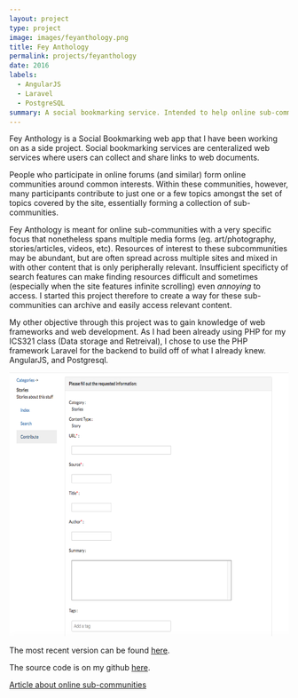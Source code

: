 ```yaml
---
layout: project
type: project
image: images/feyanthology.png
title: Fey Anthology
permalink: projects/feyanthology
date: 2016
labels:
  - AngularJS
  - Laravel
  - PostgreSQL
summary: A social bookmarking service. Intended to help online sub-communities with specific interests collect relevant resources for easy access.
---
```


Fey Anthology is a Social Bookmarking web app that I have been working on as a side project. Social bookmarking services are centeralized web services where users can collect and share links to web documents. 

People who participate in online forums (and similar) form online communities around common interests. Within these communities, however, many participants contribute to just one or a few topics amongst the set of topics covered by the site, essentially forming a collection of sub-communities.

Fey Anthology is meant for online sub-communities with a very specific focus that nonetheless spans multiple media forms (eg. art/photography, stories/articles, videos, etc). Resources of interest to these subcommunities may be abundant, but are often spread across multiple sites and mixed in with other content that is only peripherally relevant. Insufficient specificty of search features can make finding resources difficult and sometimes (especially when the site features infinite scrolling) even *annoying* to access.
I started this project therefore to create a way for these sub-communities can archive and easily access relevant content.

My other objective through this project was to gain knowledge of web frameworks and web development. As I had been already using PHP for my ICS321 class (Data storage and Retreival), I chose to use the PHP framework Laravel for the backend to build off of what I already knew. 
AngularJS, and Postgresql.

<img src="https://github.com/alexcw234/alexcw234.github.io/blob/master/images/newentry.png?raw=true" alt="Information Entry" width="629" height="475">

The most recent version can be found [here](http://feyanthology.herokuapp.com/).

The source code is on my github [here](https://github.com/alexcw234/feyAnthology).

[Article about online sub-communities](https://www.researchgate.net/profile/Mathilde_Forestier/publication/52009337_Analyzing_Social_Roles_using_Enriched_Social_Network_on_On-Line_Sub-Communities/links/02bfe510f81d904204000000.pdf)

